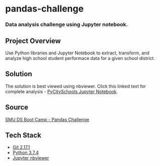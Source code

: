 # pandas-challenge
### Data analysis challenge using Jupyter notebook.

## Project Overview
Use Python libraries and Jupyter Notebook to extract, transform, and analyze high school student performace data for a given school district.

## Solution
The solution is best viewed using nbviewer. Click this linked text for complete analysis - [PyCitySchools Jupyter Notebook](https://nbviewer.jupyter.org/github/kirpatrick/pandas-challenge/blob/master/PyCitySchools/PyCitySchools_complete.ipynb).

## Source
[SMU DS Boot Camp - Pandas Challenge](https://smu.bootcampcontent.com/SMU-Coding-Bootcamp/SMU-DAL-DATA-PT-11-2019-U-C/tree/master/02-Homework/04-Pandas/Instructions)

## Tech Stack
- [Git 2.17.1](https://git-scm.com/downloads)
- [Python 3.7.4](https://www.anaconda.com/distribution/)
- [Jupyter nbviewer](https://nbviewer.jupyter.org/)
